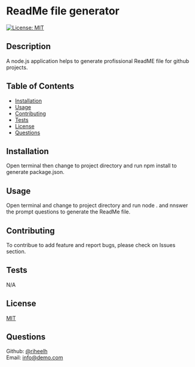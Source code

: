 # ReadMe file generator 

[![License: MIT](https://img.shields.io/badge/License-MIT-yellow.svg)](https://opensource.org/licenses/MIT)


## Description  
A node.js application helps to generate profissional ReadME file for github projects.


## Table of Contents

- [Installation](#Installation)<br>
- [Usage](#Usage)<br>
- [Contributing](#Contributing)<br>
- [Tests](#Tests)<br>
- [License](#License)<br>
- [Questions](#Questions)


## Installation  
Open terminal then change to project directory and run npm install to generate package.json.


## Usage  
Open terminal and change to project directory and run node . and nnswer the prompt questions to generate the ReadMe file.


## Contributing
To contribue to add feature and report bugs, please check on Issues section.


## Tests
N/A


## License

[MIT](https://opensource.org/licenses/MIT)




## Questions
Github: [@riheelh](www.github.com/riheelh) <br>
Email: info@demo.com